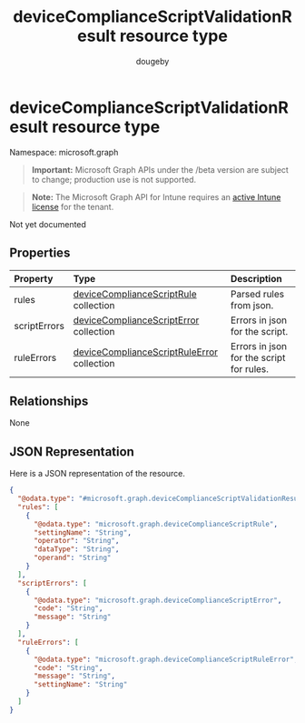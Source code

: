 ﻿---
title: "deviceComplianceScriptValidationResult resource type"
description: "Not yet documented"
author: "dougeby"
localization_priority: Normal
ms.prod: "intune"
doc_type: resourcePageType
---

# deviceComplianceScriptValidationResult resource type

Namespace: microsoft.graph

> **Important:** Microsoft Graph APIs under the /beta version are subject to change; production use is not supported.

> **Note:** The Microsoft Graph API for Intune requires an [active Intune license](https://go.microsoft.com/fwlink/?linkid=839381) for the tenant.

Not yet documented

## Properties

| Property     | Type                                                                                                              | Description                              |
| :----------- | :---------------------------------------------------------------------------------------------------------------- | :--------------------------------------- |
| rules        | [deviceComplianceScriptRule](../resources/intune-deviceconfig-devicecompliancescriptrule.md) collection           | Parsed rules from json.                  |
| scriptErrors | [deviceComplianceScriptError](../resources/intune-deviceconfig-devicecompliancescripterror.md) collection         | Errors in json for the script.           |
| ruleErrors   | [deviceComplianceScriptRuleError](../resources/intune-deviceconfig-devicecompliancescriptruleerror.md) collection | Errors in json for the script for rules. |

## Relationships

None

## JSON Representation

Here is a JSON representation of the resource.

<!-- {
  "blockType": "resource",
  "@odata.type": "microsoft.graph.deviceComplianceScriptValidationResult"
}
-->

```json
{
  "@odata.type": "#microsoft.graph.deviceComplianceScriptValidationResult",
  "rules": [
    {
      "@odata.type": "microsoft.graph.deviceComplianceScriptRule",
      "settingName": "String",
      "operator": "String",
      "dataType": "String",
      "operand": "String"
    }
  ],
  "scriptErrors": [
    {
      "@odata.type": "microsoft.graph.deviceComplianceScriptError",
      "code": "String",
      "message": "String"
    }
  ],
  "ruleErrors": [
    {
      "@odata.type": "microsoft.graph.deviceComplianceScriptRuleError",
      "code": "String",
      "message": "String",
      "settingName": "String"
    }
  ]
}
```
